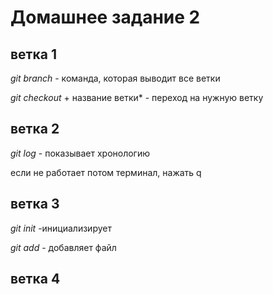 # Домашнее задание 2
## ветка 1
*git branch* - команда, которая выводит все ветки

*git checkout* + название ветки* - переход на нужную ветку
## ветка 2
*git log* - показывает хронологию

если не работает потом терминал, нажать q

## ветка 3
*git init* -инициализирует

*git add* - добавляет файл

## ветка 4